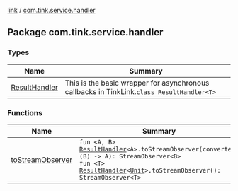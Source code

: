 [link](../index.md) / [com.tink.service.handler](./index.md)

## Package com.tink.service.handler

### Types

| Name | Summary |
|---|---|
| [ResultHandler](-result-handler/index.md) | This is the basic wrapper for asynchronous callbacks in TinkLink.`class ResultHandler<T>` |

### Functions

| Name | Summary |
|---|---|
| [toStreamObserver](to-stream-observer.md) | `fun <A, B> `[`ResultHandler`](-result-handler/index.md)`<A>.toStreamObserver(converter: (B) -> A): StreamObserver<B>`<br>`fun <T> `[`ResultHandler`](-result-handler/index.md)`<`[`Unit`](https://kotlinlang.org/api/latest/jvm/stdlib/kotlin/-unit/index.html)`>.toStreamObserver(): StreamObserver<T>` |
